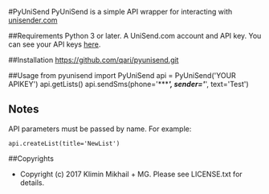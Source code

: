 #PyUniSend
PyUniSend is a simple API wrapper for interacting with [unisender.com](http://www.unisender.com/ru/?a=112233)

##Requirements
Python 3 or later.
A UniSend.com account and API key. You can see your API keys [here](https://www.unisender.com/ru/user_info/?a=112233).

##Installation
    https://github.com/qari/pyunisend.git

##Usage
    from pyunisend import PyUniSend
    api = PyUniSend('YOUR APIKEY')
    api.getLists()
    api.sendSms(phone='******', sender='***', text='Test')

## Notes
API parameters must be passed by name. For example:  

    api.createList(title='NewList')

##Copyrights

* Copyright (c) 2017 Klimin Mikhail + MG. Please see LICENSE.txt for details.
